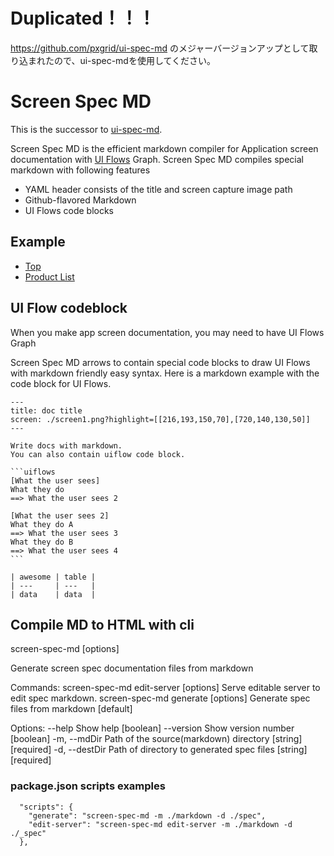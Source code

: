 # Duplicated！！！
https://github.com/pxgrid/ui-spec-md のメジャーバージョンアップとして取り込まれたので、ui-spec-mdを使用してください。


# Screen Spec MD

This is the successor to [ui\-spec\-md](https://github.com/pxgrid/ui-spec-md).

Screen Spec MD is the efficient markdown compiler for Application screen documentation with [UI Flows](https://signalvnoise.com/posts/1926-a-shorthand-for-designing-ui-flows) Graph.
Screen Spec MD compiles special markdown with following features

-   YAML header consists of the title and screen capture image path
-   Github-flavored Markdown
-   UI Flows code blocks

## Example

-   [Top](https://screen-spec-md-example.netlify.com/)
-   [Product List](https://screen-spec-md-example.netlify.com/product/index.html)

## UI Flow codeblock

When you make app screen documentation, you may need to have UI Flows Graph

Screen Spec MD arrows to contain special code blocks to draw UI Flows with markdown friendly easy syntax.
Here is a markdown example with the code block for UI Flows.

    ---
    title: doc title
    screen: ./screen1.png?highlight=[[216,193,150,70],[720,140,130,50]]
    ---

    Write docs with markdown.
    You can also contain uiflow code block.

    ```uiflows
    [What the user sees]
    What they do
    ==> What the user sees 2

    [What the user sees 2]
    What they do A
    ==> What the user sees 3
    What they do B
    ==> What the user sees 4
    ```

    | awesome | table |
    | ---     | ---   |
    | data    | data  |

## Compile MD to HTML with cli

screen-spec-md [options]

Generate screen spec documentation files from markdown

Commands:
screen-spec-md edit-server [options] Serve editable server to edit spec markdown.
screen-spec-md generate [options] Generate spec files from markdown [default]

Options:
--help Show help [boolean]
--version Show version number [boolean]
-m, --mdDir Path of the source(markdown) directory [string][required]
-d, --destDir Path of directory to generated spec files [string][required]

### package.json scripts examples

```
  "scripts": {
    "generate": "screen-spec-md -m ./markdown -d ./spec",
    "edit-server": "screen-spec-md edit-server -m ./markdown -d ./_spec"
  },
```
